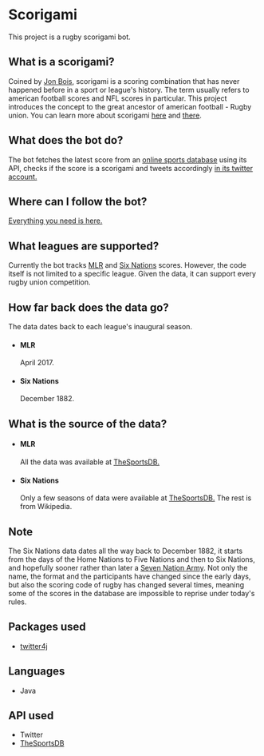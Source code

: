 # Scorigami
This project is a rugby scorigami bot.

## What is a scorigami?
Coined by [Jon Bois](https://en.wikipedia.org/wiki/Jon_Bois), scorigami is a scoring combination that has never happened before in a sport or league's history. The term usually refers to american football scores and NFL scores in particular. This project introduces the concept to the great ancestor of american football - Rugby union.
You can learn more about scorigami [here](https://en.wikipedia.org/wiki/Scorigami) and [there](https://www.youtube.com/watch?v=9l5C8cGMueY).

## What does the bot do?
The bot fetches the latest score from an [online sports database](https://www.thesportsdb.com/) using its API, checks if the score is a scorigami and tweets accordingly [in its twitter account.](https://linktr.ee/Scorigami)

## Where can I follow the bot?
[Everything you need is here.](https://linktr.ee/Scorigami)

## What leagues are supported?
Currently the bot tracks [MLR](https://en.wikipedia.org/wiki/Major_League_Rugby) and [Six Nations](https://en.wikipedia.org/wiki/Six_Nations_Championship) scores. However, the code itself is not limited to a specific league. Given the data, it can support every rugby union competition.

## How far back does the data go?
The data dates back to each league's inaugural season.
* #### MLR
  April 2017.
* #### Six Nations
  December 1882.

## What is the source of the data?

* #### MLR
  All the data was available at [TheSportsDB.](https://www.thesportsdb.com/)

* #### Six Nations
  Only a few seasons of data were available at [TheSportsDB.](https://www.thesportsdb.com/) The rest is from Wikipedia. 

## Note
The Six Nations data dates all the way back to December 1882, it starts from the days of the Home Nations to Five Nations and then to Six Nations, and hopefully sooner rather than later a [Seven Nation Army](https://www.youtube.com/watch?v=0J2QdDbelmY). Not only the name, the format and the participants have changed since the early days, but also the scoring code of rugby has changed several times, meaning some of the scores in the database are impossible to reprise under today's rules.

## Packages used
   * [twitter4j](https://twitter4j.org/en/index.html)
 
## Languages
   * Java
   
## API used
   * Twitter
   * [TheSportsDB](https://www.thesportsdb.com/)

